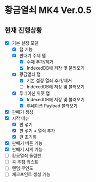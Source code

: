 # 황금열쇠 MK4 Ver.0.5

## 현재 진행상황

- [x] 기본 설정 모달
  - [x] 탭 기능
  - [x] 판때기 주제 탭
    - [x] 주제 추가/제거
    - [x] IndexedDB에 저장 및 불러오기
  - [x] 황금열쇠 탭
    - [x] 기본 설정 열쇠 추가/제거
    - [ ] IndexedDB에 저장 및 불러오기
  - [x] 투네이션 위젯 탭
    - [x] IndexedDB에 저장 및 불러오기
    - [x] 투네이션 Payload 불러오기
- [x] 판때기 생성
- [x] 시작 메뉴
  - [x] 판 섞기
  - [x] 판 섞기 + 열쇠 추가
  - [x] 판 초기화
- [x] 판때기 버튼 기능
- [x] 판때기 시계 기능
- [ ] 황금열쇠 돌림판
- [ ] 곡 추첨 리스트
- [ ] 랜덤 무인도
- [ ] 체크포인트 생성 기능